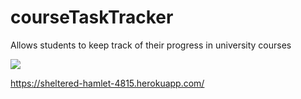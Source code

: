 # courseTaskTracker
Allows students to keep track of their progress in university courses

![](https://travis-ci.org/a544jh/courseTaskTracker.svg?branch=master)

https://sheltered-hamlet-4815.herokuapp.com/

